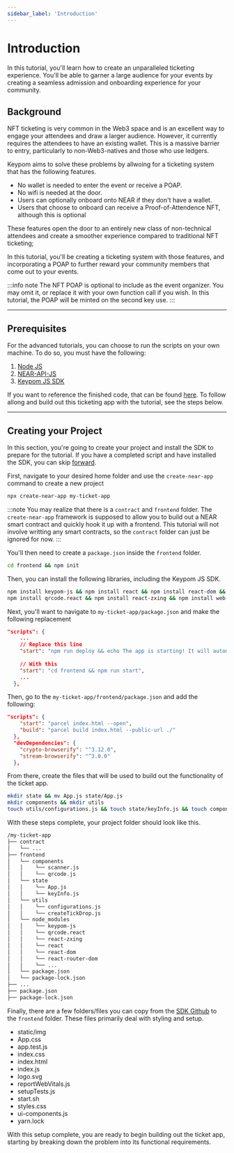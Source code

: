 ```yaml
---
sidebar_label: 'Introduction'
---
```

# Introduction
In this tutorial, you'll learn how to create an unparalleled ticketing experience. You'll be able to garner a large audience for your events by creating a seamless admission and onboarding experience for your community. 
## Background
NFT ticketing is very common in the Web3 space and is an excellent way to engage your attendees and draw a larger audience. However, it currently requires the attendees to have an existing wallet. This is a massive barrier to entry, particularly to non-Web3-natives and those who use ledgers. 

Keypom aims to solve these problems by allwoing for a ticketing system that has the following features.

* No wallet is needed to enter the event or receive a POAP.
* No wifi is needed at the door.
* Users can optionally onboard onto NEAR if they don't have a wallet.
* Users that choose to onboard can receive a Proof-of-Attendence NFT, although this is optional

These features open the door to an entirely new class of non-technical attendees and create a smoother experience compared to traditional NFT ticketing;

In this tutorial, you'll be creating a ticketing system with those features, and incorporating a POAP to further reward your community members that come out to your events. 

:::info note
The NFT POAP is optional to include as the event organizer. You may omit it, or replace it with your own function call if you wish. In this tutorial, the POAP will be minted on the second key use. 
:::

---

## Prerequisites

For the advanced tutorials, you can choose to run the scripts on your own machine. To do so, you must have the following:

1. [Node JS](https://docs.npmjs.com/downloading-and-installing-node-js-and-npm)  
2. [NEAR-API-JS](https://docs.near.org/tools/near-api-js/quick-reference#install)  
3. [Keypom JS SDK](https://github.com/keypom/keypom-js#installation)

If you want to reference the finished code, that can be found [here](https://github.com/keypom/keypom-js/tree/min/ticketing-tutorial/docs-advanced-tutorials/ticket-app). To follow allong and build out this ticketing app with the tutorial, see the steps below. 

---

## Creating your Project
In this section, you're going to create your project and install the SDK to prepare for the tutorial. If you have a completed script and have installed the SDK, you can skip [forward](architecture.md).

First, navigate to your desired home folder and use the `create-near-app` command to create a new project
``` bash
npx create-near-app my-ticket-app
```
:::note
You may realize that there is a `contract` and `frontend` folder. The `create-near-app` framework is supposed to allow you to build out a NEAR smart contract and quickly hook it up with a frontend. This tutorial will not involve writting any smart contracts, so the `contract` folder can just be ignored for now. 
:::

You'll then need to create a `package.json` inside the `frontend` folder.

``` bash
cd frontend && npm init
```

Then, you can install the following libraries, including the Keypom JS SDK.

``` bash
npm install keypom-js && npm install react && npm install react-dom && npm install react-router-dom &&
npm install qrcode.react && npm install react-zxing && npm install web-vitals
```

Next, you'll want to navigate to `my-ticket-app/package.json` and make the following replacement

```json
"scripts": {
    ...
    // Replace this line
    "start": "npm run deploy && echo The app is starting! It will automatically open in your browser when ready && env-cmd -f ./neardev/dev-account.env parcel frontend/index.html --open",
    
    // With this
    "start": "cd frontend && npm run start",
    ...
  },
```

Then, go to the `my-ticket-app/frontend/package.json` and add the following:
``` json
"scripts": {
    "start": "parcel index.html --open",
    "build": "parcel build index.html --public-url ./"
  },
  "devDependencies": {
    "crypto-browserify": "^3.12.0",
    "stream-browserify": "^3.0.0"
  },
```

From there, create the files that will be used to build out the functionality of the ticket app. 

```bash
mkdir state && mv App.js state/App.js
mkdir components && mkdir utils
touch utils/configurations.js && touch state/keyInfo.js && touch components/scanner.js && touch components/qrcode.js && touch utils/createTickDrop.js
```

With these steps complete, your project folder should look like this. 

```bash
/my-ticket-app
├── contract
│   └── ...
├── frontend
│   └── components
│   │    └── scanner.js
│   │    └── qrcode.js
│   └── state
│   │    └── App.js
│   │    └── keyInfo.js
│   └── utils
│   │    └── configurations.js
│   │    └── createTickDrop.js
│   └── node_modules
│   │    └── keypom-js
│   │    └── qrcode.react
│   │    └── react-zxing
│   │    └── react
│   │    └── react-dom
│   │    └── react-router-dom
│   │    └── ...
│   └── package.json
│   └── package-lock.json
├── ...
├── package.json
├── package-lock.json
```

Finally, there are a few folders/files you can copy from the [SDK Github](https://github.com/keypom/keypom-js/tree/min/ticketing-tutorial/docs-advanced-tutorials/ticket-app/frontend) to the `frontend` folder. These files primarily deal with styling and setup. 
* static/img
* App.css
* app.test.js
* index.css
* index.html
* index.js
* logo.svg
* reportWebVitals.js
* setupTests.js
* start.sh
* styles.css
* ui-components.js
* yarn.lock


With this setup complete, you are ready to begin building out the ticket app, starting by breaking down the problem into its functional requirements. 






